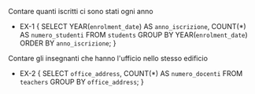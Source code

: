 Contare quanti iscritti ci sono stati ogni anno
- EX-1 {
    SELECT YEAR(`enrolment_date`) AS `anno_iscrizione`, COUNT(*) AS `numero_studenti`
    FROM `students`
    GROUP BY YEAR(`enrolment_date`)
    ORDER BY `anno_iscrizione`;
}

Contare gli insegnanti che hanno l'ufficio nello stesso edificio
- EX-2 {
    SELECT `office_address`, COUNT(*) AS `numero_docenti`
    FROM `teachers`
    GROUP BY `office_address`;
}